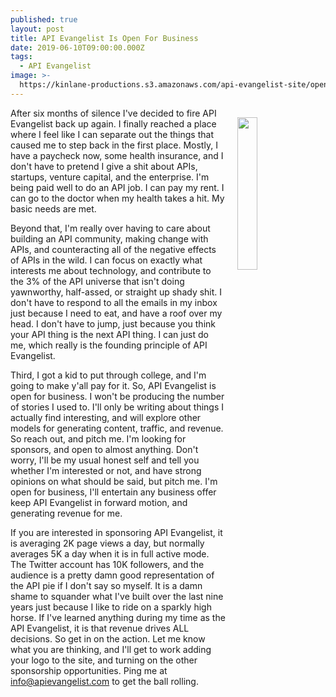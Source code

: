 ```yaml
---
published: true
layout: post
title: API Evangelist Is Open For Business
date: 2019-06-10T09:00:00.000Z
tags:
  - API Evangelist
image: >-
  https://kinlane-productions.s3.amazonaws.com/api-evangelist-site/open-nen.jpg
---
```

<p><img src="{{ page.image }}" width="25%" align="right" style="padding: 15px;" /></p>
<p>After six months of silence I've decided to fire API Evangelist back up again. I finally reached a place where I feel like I can separate out the things that caused me to step back in the first place. Mostly, I have a paycheck now, some health insurance, and I don't have to pretend I give a shit about APIs, startups, venture capital, and the enterprise. I'm being paid well to do an API job. I can pay my rent. I can go to the doctor when my health takes a hit. My basic needs are met.</p>

<p>Beyond that, I'm really over having to care about building an API community, making change with APIs, and counteracting all of the negative effects of APIs in the wild. I can focus on exactly what interests me about technology, and contribute to the 3% of the API universe that isn't doing yawnworthy, half-assed, or straight up shady shit. I don't have to respond to all the emails in my inbox just because I need to eat, and have a roof over my head. I don't have to jump, just because you think your API thing is the next API thing. I can just do me, which really is the founding principle of API Evangelist.</p>

<p>Third, I got a kid to put through college, and I'm going to make y'all pay for it. So, API Evangelist is open for business. I won't be producing the number of stories I used to. I'll only be writing about things I actually find interesting, and will explore other models for generating content, traffic, and revenue. So reach out, and pitch me. I'm looking for sponsors, and open to almost anything. Don't worry, I'll be my usual honest self and tell you whether I'm interested or not, and have strong opinions on what should be said, but pitch me. I'm open for business, I'll entertain any business offer keep API Evangelist in forward motion, and generating revenue for me.</p>

<p>If you are interested in sponsoring API Evangelist, it is averaging 2K page views a day, but normally averages 5K a day when it is in full active mode. The Twitter account has 10K followers, and the audience is a pretty damn good representation of the API pie if I don't say so myself. It is a damn shame to squander what I've built over the last nine years just because I like to ride on a sparkly high horse. If I've learned anything during my time as the API Evangelist, it is that revenue drives ALL decisions. So get in on the action. Let me know what you are thinking, and I'll get to work adding your logo to the site, and turning on the other sponsorship opportunities. Ping me at <a href="mailto:info@apievangelist.com">info@apievangelist.com</a> to get the ball rolling.</p>
